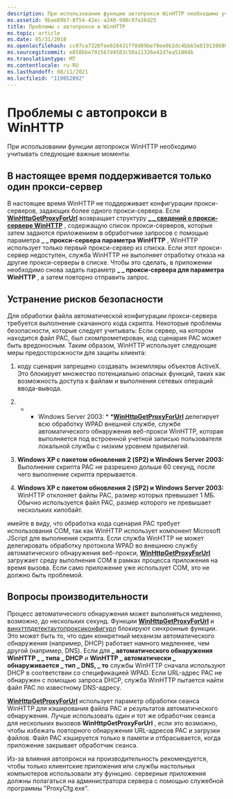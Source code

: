 ```yaml
---
description: При использовании функции автопрокси WinHTTP необходимо учитывать следующие важные моменты.
ms.assetid: 9bae89b7-8f54-42ec-a240-998c97e26d25
title: Проблемы с автопрокси в WinHTTP
ms.topic: article
ms.date: 05/31/2018
ms.openlocfilehash: cc07ca7320fee028431ff0d89be78ee0b2dc4bb63e8191386808f0936c8a1518
ms.sourcegitcommit: e858bbe701567d4583c50a11326e42d7ea51804b
ms.translationtype: MT
ms.contentlocale: ru-RU
ms.lasthandoff: 08/11/2021
ms.locfileid: "119052092"
---
```

# <a name="autoproxy-issues-in-winhttp"></a>Проблемы с автопрокси в WinHTTP

При использовании функции автопрокси WinHTTP необходимо учитывать следующие важные моменты.

## <a name="only-one-proxy-server-is-currently-supported"></a>В настоящее время поддерживается только один прокси-сервер

В настоящее время WinHTTP не поддерживает конфигурации прокси-серверов, задающих более одного прокси-сервера. Если [**WinHttpGetProxyForUrl**](/windows/desktop/api/Winhttp/nf-winhttp-winhttpgetproxyforurl) возвращает структуру [**\_ \_ сведений о прокси-сервере WinHTTP**](/windows/win32/api/winhttp/ns-winhttp-winhttp_proxy_info) , содержащую список прокси-серверов, которые затем задаются приложением в обработчике запросов с помощью параметра **\_ \_ прокси-сервера параметра WinHTTP** , WinHTTP использует только первый прокси-сервер из списка. Если этот прокси-сервер недоступен, служба WinHTTP не выполняет отработку отказа на другие прокси-серверы в списке. Чтобы это сделать, в приложении необходимо снова задать параметр **\_ \_ прокси-сервера для параметра WinHTTP** , а затем повторно отправить запрос.

## <a name="security-risk-mitigation"></a>Устранение рисков безопасности

Для обработки файла автоматической конфигурации прокси-сервера требуется выполнение скачанного кода скрипта. Некоторые проблемы безопасности, которые следует учитывать: Если сервер, на котором находится файл PAC, был скомпрометирован, код сценария PAC может быть вредоносным. Таким образом, WinHTTP использует следующие меры предосторожности для защиты клиента:

1.  коду сценария запрещено создавать экземпляры объектов ActiveX. Это блокирует множество потенциально опасных функций, таких как возможность доступа к файлам и выполнения сетевых операций ввода-вывода.
2.  * * Windows Server 2003: * *[**WinHttpGetProxyForUrl**](/windows/desktop/api/Winhttp/nf-winhttp-winhttpgetproxyforurl) делегирует всю обработку WPAD внешней службе, службе автоматического обнаружения веб-прокси WinHTTP, которая выполняется под встроенной учетной записью пользователя локальной службы с низким уровнем привилегий.

3.  **Windows XP с пакетом обновления 2 (SP2) и Windows Server 2003:** Выполнение скрипта PAC не разрешено дольше 60 секунд, после чего выполнение скрипта прерывается.

4.  **Windows XP с пакетом обновления 2 (SP2) и Windows Server 2003:** WinHTTP отклоняет файлы PAC, размер которых превышает 1 МБ. Обычно используется файл PAC, размер которого не превышает нескольких килобайт.

имейте в виду, что обработка кода сценария PAC требует использования COM, так как WinHTTP использует компонент Microsoft JScript для выполнения скрипта. Если служба WinHTTP не может делегировать обработку протокола WPAD во внешнюю службу автоматического обнаружения веб-прокси, [**WinHttpGetProxyForUrl**](/windows/desktop/api/Winhttp/nf-winhttp-winhttpgetproxyforurl) загружает среду выполнения COM в рамках процесса приложения на время вызова. Если само приложение уже использует COM, это не должно быть проблемой.

## <a name="performance-considerations"></a>Вопросы производительности

Процесс автоматического обнаружения может выполняться медленно, возможно, до нескольких секунд. Функции [**WinHttpGetProxyForUrl**](/windows/desktop/api/Winhttp/nf-winhttp-winhttpgetproxyforurl) и [винхттпдетектаутопроксиконфигурл](/windows/desktop/api/Winhttp/nf-winhttp-winhttpdetectautoproxyconfigurl) блокируют синхронные функции. Это может быть то, что один конкретный механизм автоматического обнаружения (например, DHCP) работает намного медленнее, чем другой (например, DNS). Если для **\_ автоматического обнаружения WinHTTP \_ \_ типа \_ DHCP** и **WinHTTP \_ автоматически \_ обнаруживается \_ тип \_ DNS, \_ то** службы WinHTTP сначала используют DHCP в соответствии со спецификацией WPAD. Если URL-адрес PAC не обнаружен с помощью запроса DHCP, служба WinHTTP пытается найти файл PAC по известному DNS-адресу.

[**WinHttpGetProxyForUrl**](/windows/desktop/api/Winhttp/nf-winhttp-winhttpgetproxyforurl) использует параметр обработки сеанса WinHTTP для кэширования файла PAC и результатов автоматического обнаружения. Лучше использовать один и тот же обработчик сеанса для нескольких вызовов **WinHttpGetProxyForUrl** , если это возможно, чтобы избежать повторного обнаружения URL-адресов PAC и загрузки файлов. Файл PAC кэшируется только в памяти и отбрасывается, когда приложение закрывает обработчик сеанса.

Из-за влияния автопрокси на производительность рекомендуется, чтобы только клиентские приложения или службы настольных компьютеров использовали эту функцию. серверные приложения должны полагаться на администратора сервера с помощью служебной программы "ProxyCfg.exe".

 

 



